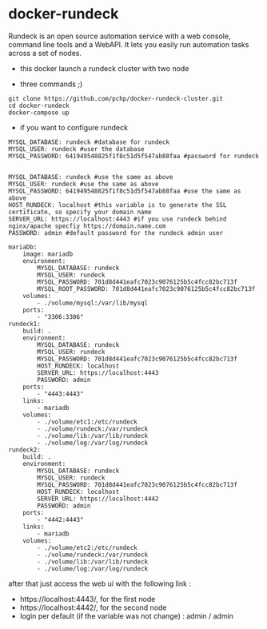 # docker-rundeck

Rundeck is an open source automation service with a web console, command line tools and a WebAPI. It lets you easily run automation tasks across a set of nodes.

* this docker launch a rundeck cluster with two node

* three commands ;)

```
git clone https://github.com/pchp/docker-rundeck-cluster.git
cd docker-rundeck
docker-compose up
```


* if you want to configure rundeck

```
MYSQL_DATABASE: rundeck #database for rundeck
MYSQL_USER: rundeck #user the database
MYSQL_PASSWORD: 641949548825f1f8c51d5f547ab88faa #password for rundeck


MYSQL_DATABASE: rundeck #use the same as above
MYSQL_USER: rundeck #use the same as above
MYSQL_PASSWORD: 641949548825f1f8c51d5f547ab88faa #use the same as above
HOST_RUNDECK: localhost #this variable is to generate the SSL certificate, so specify your domain name
SERVER_URL: https://localhost:4443 #if you use rundeck behind nginx/apache specfiy https://domain.name.com
PASSWORD: admin #default password for the rundeck admin user
```


```
mariaDb:
    image: mariadb
    environment:
        MYSQL_DATABASE: rundeck
        MYSQL_USER: rundeck
        MYSQL_PASSWORD: 701d8d441eafc7023c9076125b5c4fcc82bc713f
        MYSQL_ROOT_PASSWORD: 701d8d441eafc7023c9076125b5c4fcc82bc713f 
    volumes:
        - ./volume/mysql:/var/lib/mysql
    ports:
        - "3306:3306"
rundeck1:
    build: .
    environment:
        MYSQL_DATABASE: rundeck
        MYSQL_USER: rundeck
        MYSQL_PASSWORD: 701d8d441eafc7023c9076125b5c4fcc82bc713f
        HOST_RUNDECK: localhost
        SERVER_URL: https://localhost:4443
        PASSWORD: admin
    ports:
        - "4443:4443"
    links:
        - mariadb
    volumes:
        - ./volume/etc1:/etc/rundeck
        - ./volume/rundeck:/var/rundeck
        - ./volume/lib:/var/lib/rundeck
        - ./volume/log:/var/log/rundeck
rundeck2:
    build: .
    environment:
        MYSQL_DATABASE: rundeck
        MYSQL_USER: rundeck
        MYSQL_PASSWORD: 701d8d441eafc7023c9076125b5c4fcc82bc713f
        HOST_RUNDECK: localhost
        SERVER_URL: https://localhost:4442
        PASSWORD: admin
    ports:
        - "4442:4443"
    links:
        - mariadb
    volumes:
        - ./volume/etc2:/etc/rundeck
        - ./volume/rundeck:/var/rundeck
        - ./volume/lib:/var/lib/rundeck
        - ./volume/log:/var/log/rundeck

```



after that just access the web ui with the following link :
* https://localhost:4443/, for the first node
* https://localhost:4442/, for the second node
* login per default (if the variable was not change) : admin / admin
